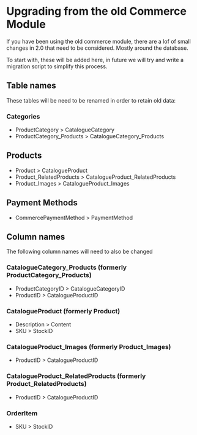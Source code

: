 Upgrading from the old Commerce Module
======================================

If you have been using the old commerce module, there are a lof of
small changes in 2.0 that need to be considered. Mostly around the
database.

To start with, these will be added here, in future we will try and
write a migration script to simplify this process.

## Table names

These tables will be need to be renamed in order to retain old data:

### Categories
* ProductCategory > CatalogueCategory
* ProductCategory_Products > CatalogueCategory_Products

## Products
* Product > CatalogueProduct
* Product_RelatedProducts > CatalogueProduct_RelatedProducts
* Product_Images > CatalogueProduct_Images

## Payment Methods
* CommercePaymentMethod > PaymentMethod 

## Column names

The following column names will need to also be changed

### CatalogueCategory_Products (formerly ProductCategory_Products)

* ProductCategoryID > CatalogueCategoryID
* ProductID > CatalogueProductID

### CatalogueProduct (formerly Product)

* Description > Content
* SKU > StockID

### CatalogueProduct_Images (formerly Product_Images)

* ProductID > CatalogueProductID

### CatalogueProduct_RelatedProducts (formerly Product_RelatedProducts)

* ProductID > CatalogueProductID

### OrderItem

* SKU > StockID
